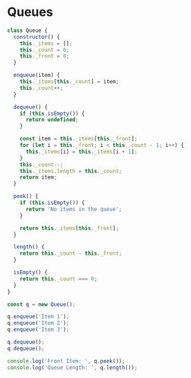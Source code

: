 <!DOCTYPE html>
<html lang="en">
  <head>
    <meta charset="UTF-8" />
    <meta http-equiv="X-UA-Compatible" content="IE=edge" />
    <meta name="viewport" content="width=device-width, initial-scale=1.0" />
    <script src="script.js" defer></script>
    <title>Queues</title>
  </head>
  <body>
    <h1>Queues</h1>
  </body>
</html>

```js
class Queue {
  constructor() {
    this._items = [];
    this._count = 0;
    this._front = 0;
  }

  enqueue(item) {
    this._items[this._count] = item;
    this._count++;
  }

  dequeue() {
    if (this.isEmpty()) {
      return undefined;
    }

    const item = this._items[this._front];
    for (let i = this._front; i < this._count - 1; i++) {
      this._items[i] = this._items[i + 1];
    }
    this._count--;
    this._items.length = this._count;
    return item;
  }

  peek() {
    if (this.isEmpty()) {
      return 'No items in the queue';
    }

    return this._items[this._front];
  }

  length() {
    return this._count - this._front;
  }

  isEmpty() {
    return this._count === 0;
  }
}

const q = new Queue();

q.enqueue('Item 1');
q.enqueue('Item 2');
q.enqueue('Item 3');

q.dequeue();
q.dequeue();

console.log('Front Item: ', q.peek());
console.log('Queue Length: ', q.length());
